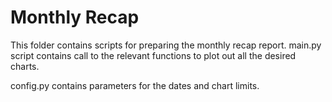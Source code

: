 # Monthly Recap

This folder contains scripts for preparing the monthly recap report.
main.py script contains call to the relevant functions to
plot out all the desired charts.

config.py contains parameters for the dates and chart limits.




